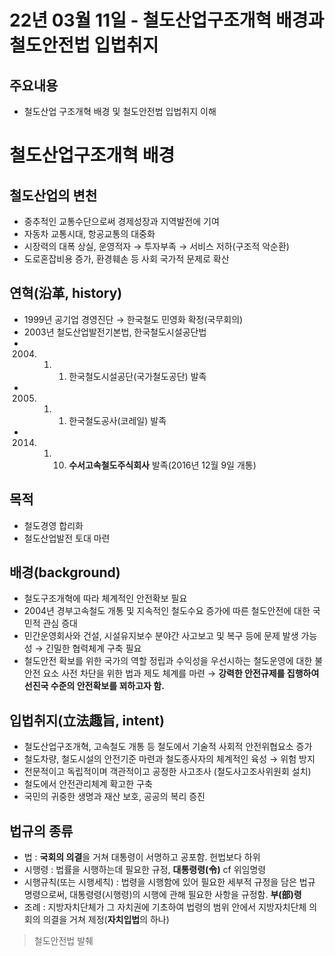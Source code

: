 # 22년 03월 11일 - 철도산업구조개혁 배경과 철도안전법 입법취지

## 주요내용

- 철도산업 구조개혁 배경 및 철도안전법 입법취지 이해

# 철도산업구조개혁 배경

## 철도산업의 변천

- 중추적인 교통수단으로써 경제성장과 지역발전에 기여
- 자동차 교통시대, 항공교통의 대중화
- 시장력의 대폭 상실, 운영적자 → 투자부족 → 서비스 저하(구조적 악순환)
- 도로혼잡비용 증가, 환경훼손 등 사회 국가적 문제로 확산

## 연혁(沿革, history)

- 1999년 공기업 경영진단 → 한국철도 민영화 확정(국무회의)
- 2003년 철도산업발전기본법, 한국철도시설공단법
- 2004. 1. 1. 한국철도시설공단(국가철도공단) 발족
- 2005. 1. 1. 한국철도공사(코레일) 발족
- 2014. 1. 10. **수서고속철도주식회사** 발족(2016년 12월 9일 개통)

## 목적

- 철도경영 합리화
- 철도산업발전 토대 마련

## 배경(background)

- 철도구조개혁에 따라 체계적인 안전확보 필요
- 2004년 경부고속철도 개통 및 지속적인 철도수요 증가에 따른 철도안전에 대한 국민적 관심 증대
- 민간운영회사와 건설, 시설유지보수 분야간 사고보고 및 복구 등에 문제 발생 가능성 → 긴밀한 협력체계 구축 필요
- 철도안전 확보를 위한 국가의 역할 정립과 수익성을 우선시하는 철도운영에 대한 불안전 요소 사전 차단을 위한 법과 제도 체계를 마련 → **강력한 안전규제를 집행하여 선진국 수준의 안전확보를 꾀하고자 함.**

## 입법취지(立法趣旨, intent)

- 철도산업구조개혁, 고속철도 개통 등 철도에서 기술적 사회적 안전위협요소 증가
- 철도차량, 철도시설의 안전기준 마련과 철도종사자의 체계적인 육성 → 위험 방지
- 전문적이고 독립적이며 객관적이고 공정한 사고조사 (철도사고조사위원회 설치)
- 철도에서 안전관리체계 확고한 구축
- 국민의 귀중한 생명과 재산 보호, 공공의 복리 증진

## 법규의 종류

- 법 : **국회의 의결**을 거쳐 대통령이 서명하고 공포함. 헌법보다 하위
- 시행령 : 법률을 시행하는데 필요한 규정, **대통령령(令)** cf 위임명령
- 시행규칙(또는 시행세칙) : 법령을 시행함에 있어 필요한 세부적 규정을 담은 법규 명령으로써, 대통령령(시행령)의 시행에 관해 필요한 사항을 규정함. **부(部)령**
- 조례 : 지방자치단체가 그 자치권에 기초하여 법령의 범위 안에서 지방자치단체 의회의 의결을 거쳐 제정(**자치입법**의 하나)

> 철도안전법 발췌
>